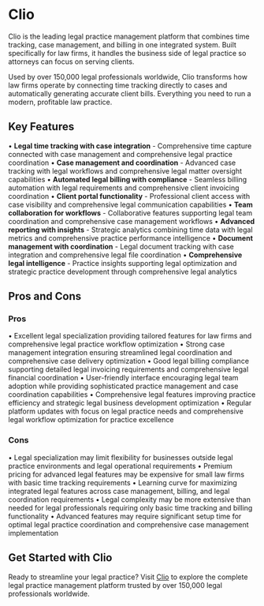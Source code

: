 # Clio

Clio is the leading legal practice management platform that combines time tracking, case management, and billing in one integrated system. Built specifically for law firms, it handles the business side of legal practice so attorneys can focus on serving clients.

Used by over 150,000 legal professionals worldwide, Clio transforms how law firms operate by connecting time tracking directly to cases and automatically generating accurate client bills. Everything you need to run a modern, profitable law practice.

## Key Features

• **Legal time tracking with case integration** - Comprehensive time capture connected with case management and comprehensive legal practice coordination
• **Case management and coordination** - Advanced case tracking with legal workflows and comprehensive legal matter oversight capabilities
• **Automated legal billing with compliance** - Seamless billing automation with legal requirements and comprehensive client invoicing coordination
• **Client portal functionality** - Professional client access with case visibility and comprehensive legal communication capabilities
• **Team collaboration for workflows** - Collaborative features supporting legal team coordination and comprehensive case management workflows
• **Advanced reporting with insights** - Strategic analytics combining time data with legal metrics and comprehensive practice performance intelligence
• **Document management with coordination** - Legal document tracking with case integration and comprehensive legal file coordination
• **Comprehensive legal intelligence** - Practice insights supporting legal optimization and strategic practice development through comprehensive legal analytics

## Pros and Cons

### Pros
• Excellent legal specialization providing tailored features for law firms and comprehensive legal practice workflow optimization
• Strong case management integration ensuring streamlined legal coordination and comprehensive case delivery optimization
• Good legal billing compliance supporting detailed legal invoicing requirements and comprehensive legal financial coordination
• User-friendly interface encouraging legal team adoption while providing sophisticated practice management and case coordination capabilities
• Comprehensive legal features improving practice efficiency and strategic legal business development optimization
• Regular platform updates with focus on legal practice needs and comprehensive legal workflow optimization for practice excellence

### Cons
• Legal specialization may limit flexibility for businesses outside legal practice environments and legal operational requirements
• Premium pricing for advanced legal features may be expensive for small law firms with basic time tracking requirements
• Learning curve for maximizing integrated legal features across case management, billing, and legal coordination requirements
• Legal complexity may be more extensive than needed for legal professionals requiring only basic time tracking and billing functionality
• Advanced features may require significant setup time for optimal legal practice coordination and comprehensive case management implementation

## Get Started with Clio

Ready to streamline your legal practice? Visit [Clio](https://www.clio.com) to explore the complete legal practice management platform trusted by over 150,000 legal professionals worldwide.